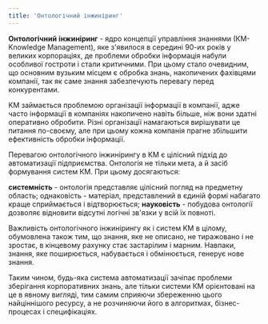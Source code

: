 ```yaml
---
title: 'Онтологічний інжиніринг'
---
```


**Онтологічний** **інжиніринг** - ядро концепції управління знаннями (КМ-Knowledge Management), яке з'явилося в середині 90-их років у великих корпораціях, де проблеми обробки інформація набули особливої гостроти і стали критичними. При цьому стало очевидним, що основним вузьким місцем є обробка знань, накопичених фахівцями компанії, так як саме знання забезпечують перевагу перед конкурентами.

KM займається проблемою організації інформації в компанії, адже часто інформації в компаніях накопичено навіть більше, ніж вони здатні оперативно обробити. Різні організації намагаються вирішувати це питання по-своєму, але при цьому кожна компанія прагне збільшити ефективність обробки інформації.

Перевагою онтологічного інжинірингу в KM є цілісний підхід до автоматизації підприємства. Онтологія не тільки мета, а й засіб формування систем КМ. При цьому досягаються:

**системність** - онтологія представляє цілісний погляд на предметну область;
однаковість - матеріал, представлений в єдиній формі набагато краще сприймається і відтворюється;
**науковість** - побудова онтології дозволяє відновити відсутні логічні зв'язки у всій їх повноті.

Важливість онтологічного інжинірингу як і систем KM в цілому, обумовлена також тим, що знання, яке не описано, не тиражовано і не зростає, в кінцевому рахунку стає застарілим і марним. Навпаки, знання, яке поширюється, набувається і обмінюється, генерує нове знання.

Таким чином, будь-яка система автоматизації зачіпає проблеми зберігання корпоративних знань, але тільки системи КМ орієнтовані на це в явному вигляді, тим самим сприяючи збереженню цього найціннішого ресурсу, а не розчиняючи його в алгоритмах, бізнес-процесах і специфікаціях.